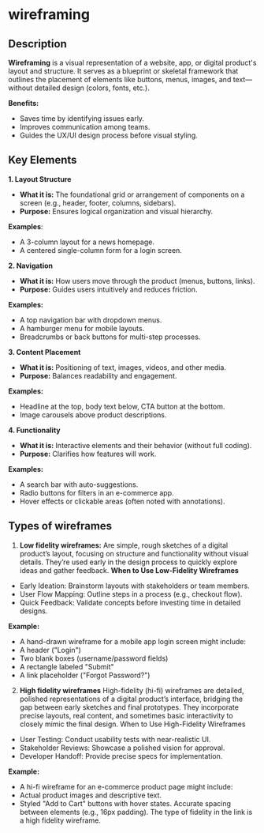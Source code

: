 # wireframing

## Description
**Wireframing** is a visual representation of a website, app, or digital product's layout and structure. It serves as a blueprint or skeletal framework that outlines the placement of elements like buttons, menus, images, and text—without detailed design (colors, fonts, etc.).<br>

**Benefits:**
- Saves time by identifying issues early.
- Improves communication among teams.
- Guides the UX/UI design process before visual styling.

## Key Elements
**1. Layout Structure**
- **What it is:** The foundational grid or arrangement of components on a screen (e.g., header, footer, columns, sidebars).
- **Purpose:** Ensures logical organization and visual hierarchy.<br>

**Examples**:
- A 3-column layout for a news homepage.
- A centered single-column form for a login screen.

**2. Navigation**
- **What it is:** How users move through the product (menus, buttons, links).
- **Purpose:** Guides users intuitively and reduces friction.

**Examples:**
- A top navigation bar with dropdown menus.
- A hamburger menu for mobile layouts.
- Breadcrumbs or back buttons for multi-step processes.

**3. Content Placement**
- **What it is:** Positioning of text, images, videos, and other media.
- **Purpose:** Balances readability and engagement.

**Examples:**
- Headline at the top, body text below, CTA button at the bottom.
- Image carousels above product descriptions.

**4. Functionality**
- **What it is:** Interactive elements and their behavior (without full coding).
- **Purpose:** Clarifies how features will work.

**Examples:**
- A search bar with auto-suggestions.
- Radio buttons for filters in an e-commerce app.
- Hover effects or clickable areas (often noted with annotations).

## Types of wireframes
1. **Low fidelity wireframes:**
  Are simple, rough sketches of a digital product’s layout, focusing on structure and functionality without visual details. They’re used early in the design process to quickly explore ideas and gather feedback.
  **When to Use Low-Fidelity Wireframes**
- Early Ideation: Brainstorm layouts with stakeholders or team members.
- User Flow Mapping: Outline steps in a process (e.g., checkout flow).
- Quick Feedback: Validate concepts before investing time in detailed designs.

**Example:**
- A hand-drawn wireframe for a mobile app login screen might include:
- A header ("Login")
- Two blank boxes (username/password fields)
- A rectangle labeled "Submit"
- A link placeholder ("Forgot Password?")

2. **High fidelity wireframes**
High-fidelity (hi-fi) wireframes are detailed, polished representations of a digital product’s interface, bridging the gap between early sketches and final prototypes. They incorporate precise layouts, real content, and sometimes basic interactivity to closely mimic the final design. When to Use High-Fidelity Wireframes
- User Testing: Conduct usability tests with near-realistic UI.
- Stakeholder Reviews: Showcase a polished vision for approval.
- Developer Handoff: Provide precise specs for implementation.

**Example:**
- A hi-fi wireframe for an e-commerce product page might include:
- Actual product images and descriptive text.
- Styled "Add to Cart" buttons with hover states.
Accurate spacing between elements (e.g., 16px padding).
The type of fidelity in the link is a high fidelity wireframe.

